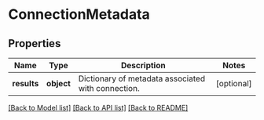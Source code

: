 # ConnectionMetadata

## Properties
Name | Type | Description | Notes
------------ | ------------- | ------------- | -------------
**results** | **object** | Dictionary of metadata associated with connection. | [optional] 

[[Back to Model list]](../README.md#documentation-for-models) [[Back to API list]](../README.md#documentation-for-api-endpoints) [[Back to README]](../README.md)



